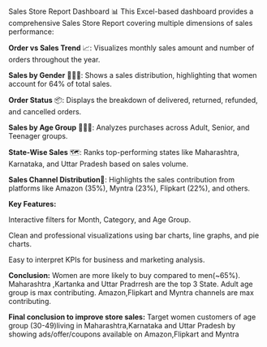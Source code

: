 Sales Store Report Dashboard 📊
This Excel-based dashboard provides a comprehensive Sales Store Report covering multiple dimensions of sales performance:

**Order vs Sales Trend** 📈: Visualizes monthly sales amount and number of orders throughout the year.

**Sales by Gender** 👩‍🦰🧔: Shows a sales distribution, highlighting that women account for 64% of total sales.

**Order Status** 📦: Displays the breakdown of delivered, returned, refunded, and cancelled orders.

**Sales by Age Group** 👶👩‍🦳: Analyzes purchases across Adult, Senior, and Teenager groups.

**State-Wise Sales** 🗺️: Ranks top-performing states like Maharashtra, Karnataka, and Uttar Pradesh based on sales volume.

**Sales Channel Distribution**🛒: Highlights the sales contribution from platforms like Amazon (35%), Myntra (23%), Flipkart (22%), and others.

**Key Features:**

Interactive filters for Month, Category, and Age Group.

Clean and professional visualizations using bar charts, line graphs, and pie charts.

Easy to interpret KPIs for business and marketing analysis.

**Conclusion:**
Women are more likely to buy compared to men(~65%).
Maharashtra ,Kartanka and Uttar Pradrresh are the top 3 State.
Adult age group is max contributing.
Amazon,Flipkart and Myntra channels are max contributing.

**Final conclusion to improve store sales:**
Target women customers of age group (30-49)living in Maharashtra,Karnataka and Uttar Pradesh by showing ads/offer/coupons available on Amazon,Flipkart and Myntra
